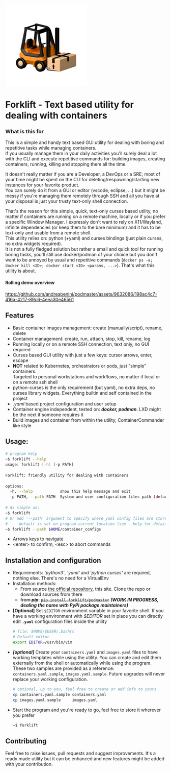 ![Forklift logo](icon.png)

# Forklift - Text based utility for dealing with containers
### What is this for
This is a simple and handy text based GUI utility for dealing with boring
and repetitive tasks while managing containers.  
If you usually manage them in your daily activities you'll surely deal
a lot with the CLI and execute repetitive commands for: 
building images, creating containers, running, killing and stopping
them all the time.  

It doesn't really matter if you are a Developer, a DevOps or a SRE;
most of your time might be spent on the CLI for deleting/respawning/starting
new instances for your favorite product.  
You can surely do it from a GUI or editor (vscode, eclipse, ...)
but it might be messy if you're managing them remotely through SSH and 
all you have at your disposal is just your trusty text-only shell connection.  

That's the reason for this simple, quick, text-only curses based utility,
no matter if containers are running on a remote machine, locally or if you
prefer a specific Window Manager.
I expressly don't want to rely on X11/Wayland, infinite dependencies 
(or keep them to the bare minimum) and it has to be text-only and usable from
a remote shell.  
This utility relies on: python (+yaml) and curses bindings (just plain curses,
no extra widgets required).  
It is not a fully fledged solution but rather a small and quick tool for
running boring tasks, you'll still use docker/podman of your choice but you
don't want to be annoyed by usual and repetitive commands
    (`docker ps -a; docker kill <ID>; docker start <ID> <params, ...>`).
That's what this utility is about.


#### Rolling demo overview
https://github.com/andreabenini/podmaster/assets/9632086/198ac4c7-416a-4217-89c6-4eea30e46561


## Features 
- Basic container images management: create (manually/script), rename, delete
- Container management: create, run, attach, stop, kill, rename, log
- Running locally or on a remote SSH connection, text only, no GUI required
- Curses based GUI utility with just a few keys: cursor arrows, enter, escape
- **NOT** related to Kubernetes, orchestrators or pods, just "simple" containers.  
    Targeted to personal workstations and workflows, no matter if local or on a
    remote ssh shell
- python-curses is the only requirement (but yaml), no extra deps, no curses library
    widgets. Everything builtin and self contained in the project
- _.yaml_ based project configuration and user setup
- Container engine independent, tested on: **_docker, podman_**. LXD might be the next
    if someone requires it
- Build images and container from within the utility, ContainerCommander like style


## Usage:
```sh
# program help
~$ forklift --help
usage: forklift [-h] [-p PATH]

Forklift: friendly utility for dealing with containers

options:
  -h, --help            show this help message and exit
  -p PATH, --path PATH  System and user configuration files path (default: /where/this/utility/is/stored)

# As simple as:
~$ forklift
# Or add '--path' argument to specify where yaml config files are stored
#     default is set on program current location (see --help for details)
~$ forklift --path $HOME/container_configs
```
- Arrows keys to navigate
- \<enter> to confirm, \<esc> to abort commands


## Installation and configuration

- Requirements: _'python3'_, _'yaml'_ and _'python curses'_ are required, nothing else. There's no need for a VirtualEnv
- Installation methods:
    - From source [the official repository](https://github.com/andreabenini/podmaster/tree/main/forklift),
    this site. Clone the repo or download sources from there
    - ~~from **_pip_**~~: 
        ~~`pip install forklift/podmaster`~~
        **_(WORK IN PROGRESS, dealing the name with PyPi package maintainers)_**
- **[Optional]** Set `$EDITOR` environment variable in your favorite shell. If you have a working
    environment with *$EDITOR* set in place you can directly edit **`.yaml`** configuration files
    inside the utility
    ```sh
    # file: $HOME/$USER/.bashrc
    # Default editor
    export EDITOR=/usr/bin/vim
    ```
- **_[optional]_** Create your `containers.yaml` and `images.yaml` files to have working templates
    while using the utility. You can create and edit them externally from the shell or 
    automatically while using the program. These two samples are provided as a reference:
    `containers.yaml.sample`, `images.yaml.sample`. Future upgrades will never replace your working
    configuration.
    ```sh
    # optional, up to you, feel free to create or add info to yours
    cp containers.yaml.sample containers.yaml
    cp images.yaml.sample     images.yaml
    ```
- Start the program and you're ready to go, feel free to store it wherever you prefer
    ```sh
    ~$ forklift
    ```


## Contributing
Feel free to raise issues, pull requests and suggest improvements. It's a ready
made utility but it can be enhanced and new features might be added with your
contribution.
